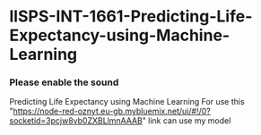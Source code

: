 # llSPS-INT-1661-Predicting-Life-Expectancy-using-Machine-Learning
### Please enable the sound
Predicting Life Expectancy using Machine Learning
For use this "https://node-red-oznyt.eu-gb.mybluemix.net/ui/#!/0?socketid=3pcjw8vb0ZXBLlmnAAAB" link can use my model
